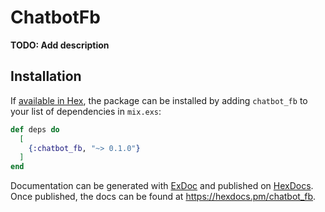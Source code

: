 # ChatbotFb

**TODO: Add description**

## Installation

If [available in Hex](https://hex.pm/docs/publish), the package can be installed
by adding `chatbot_fb` to your list of dependencies in `mix.exs`:

```elixir
def deps do
  [
    {:chatbot_fb, "~> 0.1.0"}
  ]
end
```

Documentation can be generated with [ExDoc](https://github.com/elixir-lang/ex_doc)
and published on [HexDocs](https://hexdocs.pm). Once published, the docs can
be found at <https://hexdocs.pm/chatbot_fb>.

